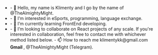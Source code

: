 
<ul>
<li>- 👋 Hello, my name is Klimenty and I go by the name of @TheAlmightyMight.</li>
<li>- 👀 I’m interested in eSports, programming, language exchange.</li>
<li>- 🌱 I’m currently learning FrontEnd developing.</li>
<li>- 💞️ I’m looking to collaborate on React projects of any scale. If you're interested in collaboration, feel free to contact me with whichever method listed below.
- 📫 How to reach me klimentykk@gmail.com <b> Gmail </b>, @TheAlmightyMight (Telegram).</li>
</ul>
